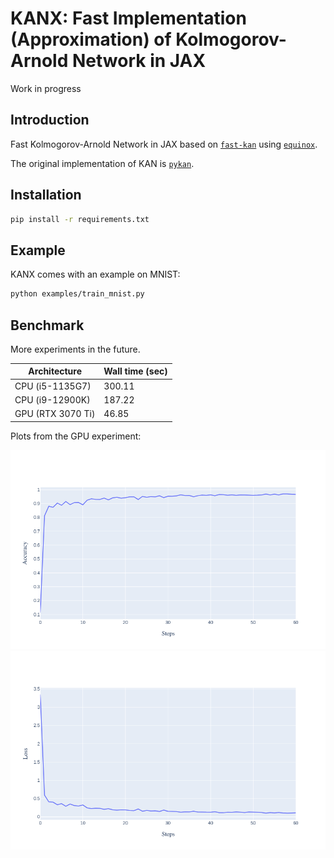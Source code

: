 # KANX: Fast Implementation (Approximation) of Kolmogorov-Arnold Network in JAX

Work in progress

## Introduction

Fast Kolmogorov-Arnold Network in JAX based on [`fast-kan`](https://github.com/ZiyaoLi/fast-kan) using [`equinox`](https://github.com/patrick-kidger/equinox).

The original implementation of KAN is [`pykan`](https://github.com/KindXiaoming/pykan).

## Installation
```bash
pip install -r requirements.txt
```

## Example

KANX comes with an example on MNIST:

```bash
python examples/train_mnist.py
```

## Benchmark

More experiments in the future.

| Architecture    | Wall time (sec)|
| -------- | ------- |
| CPU (i5-1135G7)  | 300.11   |
| CPU (i9-12900K) | 187.22     |
| GPU (RTX 3070 Ti)    | 46.85    |

Plots from the GPU experiment:


<img width="800" alt="mlp_kan_compare" src="examples/accuracy.png">
<img width="800" alt="mlp_kan_compare" src="examples/loss.png">
